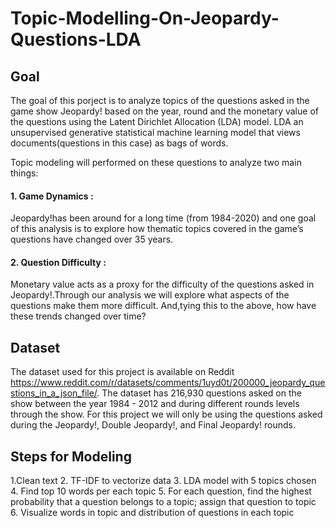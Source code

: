 # Topic-Modelling-On-Jeopardy-Questions-LDA
## Goal

The goal of this porject is to analyze topics of the questions asked in the game show Jeopardy! based on the year, round and the monetary value of the questions using the Latent Dirichlet Allocation (LDA) model. LDA an unsupervised generative statistical machine learning model that views documents(questions in this case) as bags of words. 

Topic modeling will performed on these questions to analyze two main things:
#### 1. Game Dynamics : 
Jeopardy!has been around for a long time (from 1984-2020) and one goal of this analysis is to explore how thematic topics covered in the game’s questions have changed over 35 years. 
#### 2. Question Difficulty :
Monetary  value  acts  as  a  proxy  for  the  difficulty  of  the  questions  asked  in Jeopardy!.Through our analysis we will explore what aspects of the  questions make them more difficult. And,tying this to the above, how have these trends changed over time?

## Dataset
The dataset used for this project is available on Reddit https://www.reddit.com/r/datasets/comments/1uyd0t/200000_jeopardy_questions_in_a_json_file/. The dataset has 216,930 questions asked on the show between the year 1984 - 2012 and during different rounds levels through the show. For this project we will only be using the questions asked during the Jeopardy!, Double Jeopardy!, and Final Jeopardy! rounds.

## Steps for Modeling
1.Clean text
2. TF-IDF to vectorize data
3. LDA model with 5 topics chosen
4. Find top 10 words per each topic
5. For each question, find the highest probability that a question belongs to a topic; assign that question to topic
6. Visualize words in topic and distribution of questions in each topic
